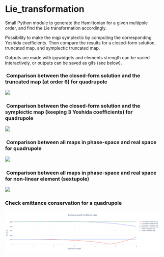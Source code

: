 # Lie_transformation

Small Python module to generate the Hamiltonian for a given multipole order, and find the Lie transformation accordingly.

Possibility to make the mqp symplectic by computing the corresponding Yoshida coefficients. Then compare the results for a closed-form solution, truncated map, and symplectic truncated map.

Outputs are made with ipywidgets and elements strength can be varied interactively, or outputs can be saved as gifs (see below).

###  Comparison between the closed-form solution and the truncated map (at order 6) for quadrupole

![](https://github.com/ColasDroin/Lie_transformation/blob/master/gifs/1.gif)

###  Comparison between the closed-form solution and the symplectic map (keeping 3 Yoshida coefficients) for quadrupole

![](https://github.com/ColasDroin/Lie_transformation/blob/master/gifs/2.gif)

###  Comparison between all maps in phase-space and real space for quadrupole

![](https://github.com/ColasDroin/Lie_transformation/blob/master/gifs/3.gif)

###  Comparison between all maps in phase-space and real space for non-linear element (sextupole)

![](https://github.com/ColasDroin/Lie_transformation/blob/master/gifs/4.gif)

### Check emittance conservation for a quadrupole

![](https://github.com/ColasDroin/Lie_transformation/blob/master/pngs/emittance.png)
